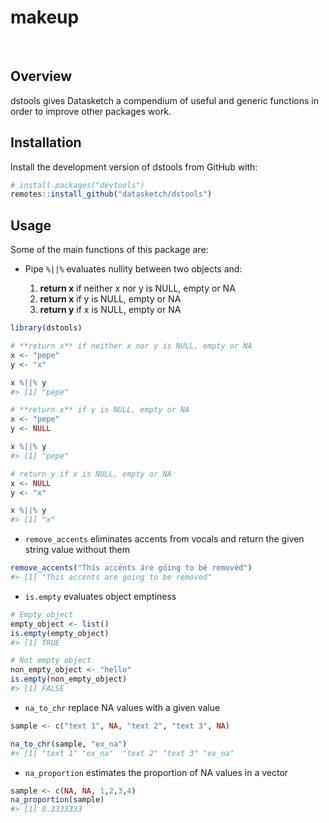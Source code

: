 
<!-- README.md is generated from README.Rmd. Please edit that file -->

# makeup

<!-- badges: start -->
<!-- badges: end -->

<br>

## Overview

dstools gives Datasketch a compendium of useful and generic functions in
order to improve other packages work.

## Installation

Install the development version of dstools from GitHub with:

``` r
# install.packages("devtools")
remotes::install_github("datasketch/dstools")
```

## Usage

Some of the main functions of this package are:

- Pipe `%||%` evaluates nullity between two objects and:

  1)  **return x** if neither x nor y is NULL, empty or NA
  2)  **return x** if y is NULL, empty or NA
  3)  **return y** if x is NULL, empty or NA

``` r
library(dstools)

# **return x** if neither x nor y is NULL, empty or NA
x <- "pepe"
y <- "x"

x %||% y
#> [1] "pepe"

# **return x** if y is NULL, empty or NA
x <- "pepe"
y <- NULL

x %||% y
#> [1] "pepe"

# return y if x is NULL, empty or NA
x <- NULL
y <- "x"

x %||% y
#> [1] "x"
```

- `remove_accents` eliminates accents from vocals and return the given
  string value without them

``` r
remove_accents("Thís accénts áré góing to bé removéd")
#> [1] "This accents are going to be removed"
```

- `is.empty` evaluates object emptiness

``` r
# Empty object
empty_object <- list()
is.empty(empty_object)
#> [1] TRUE

# Not empty object
non_empty_object <- "hello"
is.empty(non_empty_object)
#> [1] FALSE
```

- `na_to_chr` replace NA values with a given value

``` r
sample <- c("text 1", NA, "text 2", "text 3", NA)

na_to_chr(sample, "ex_na")
#> [1] "text 1" "ex_na"  "text 2" "text 3" "ex_na"
```

- `na_proportion` estimates the proportion of NA values in a vector

``` r
sample <- c(NA, NA, 1,2,3,4)
na_proportion(sample)
#> [1] 0.3333333
```
